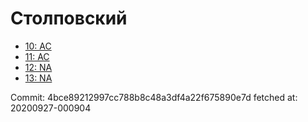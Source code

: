 # Столповский
- [10: AC](10.md)
- [11: AC](11.md)
- [12: NA](12.md)
- [13: NA](13.md)

Commit: 4bce89212997cc788b8c48a3df4a22f675890e7d
 fetched at: 20200927-000904
